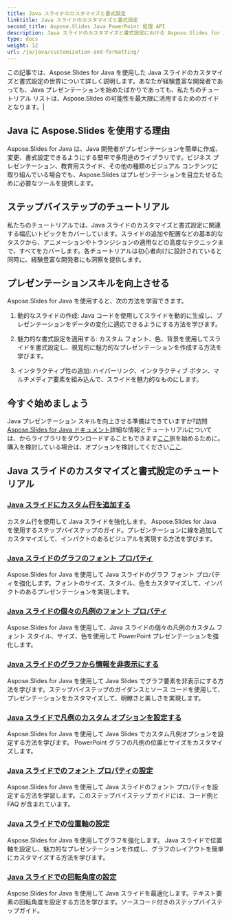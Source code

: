 ```yaml
---
title: Java スライドのカスタマイズと書式設定
linktitle: Java スライドのカスタマイズと書式設定
second_title: Aspose.Slides Java PowerPoint 処理 API
description: Java スライドのカスタマイズと書式設定における Aspose.Slides for Java の威力を実感してください。チュートリアルで段階的に学習してください。プレゼンテーションスキルを向上させます。
type: docs
weight: 12
url: /ja/java/customization-and-formatting/
---
```


この記事では、Aspose.Slides for Java を使用した Java スライドのカスタマイズと書式設定の世界について詳しく説明します。あなたが経験豊富な開発者であっても、Java プレゼンテーションを始めたばかりであっても、私たちのチュートリアル リストは、Aspose.Slides の可能性を最大限に活用するためのガイドとなります。|

## Java に Aspose.Slides を使用する理由

Aspose.Slides for Java は、Java 開発者がプレゼンテーションを簡単に作成、変更、書式設定できるようにする堅牢で多用途のライブラリです。ビジネス プレゼンテーション、教育用スライド、その他の種類のビジュアル コンテンツに取り組んでいる場合でも、Aspose.Slides はプレゼンテーションを目立たせるために必要なツールを提供します。

## ステップバイステップのチュートリアル

私たちのチュートリアルでは、Java スライドのカスタマイズと書式設定に関連する幅広いトピックをカバーしています。スライドの追加や配置などの基本的なタスクから、アニメーションやトランジションの適用などの高度なテクニックまで、すべてをカバーします。各チュートリアルは初心者向けに設計されていると同時に、経験豊富な開発者にも洞察を提供します。

## プレゼンテーションスキルを向上させる

Aspose.Slides for Java を使用すると、次の方法を学習できます。

1. 動的なスライドの作成: Java コードを使用してスライドを動的に生成し、プレゼンテーションをデータの変化に適応できるようにする方法を学びます。

2. 魅力的な書式設定を適用する: カスタム フォント、色、背景を使用してスライドを書式設定し、視覚的に魅力的なプレゼンテーションを作成する方法を学びます。

3. インタラクティブ性の追加: ハイパーリンク、インタラクティブ ボタン、マルチメディア要素を組み込んで、スライドを魅力的なものにします。

## 今すぐ始めましょう

Java プレゼンテーション スキルを向上させる準備はできていますか?訪問[Aspose.Slides for Java ドキュメント](https://reference.aspose.com/slides/java/)詳細な情報とチュートリアルについては、からライブラリをダウンロードすることもできます[ここ](https://releases.aspose.com/slides/java/)旅を始めるために。購入を検討している場合は、オプションを検討してください[ここ](https://purchase.aspose.com/buy).

## Java スライドのカスタマイズと書式設定のチュートリアル
### [Java スライドにカスタム行を追加する](./adding-custom-lines-java-slides/)
カスタム行を使用して Java スライドを強化します。 Aspose.Slides for Java を使用するステップバイステップのガイド。プレゼンテーションに線を追加してカスタマイズして、インパクトのあるビジュアルを実現する方法を学びます。
### [Java スライドのグラフのフォント プロパティ](./font-properties-for-chart-java-slides/)
Aspose.Slides for Java を使用して Java スライドのグラフ フォント プロパティを強化します。フォントのサイズ、スタイル、色をカスタマイズして、インパクトのあるプレゼンテーションを実現します。
### [Java スライドの個々の凡例のフォント プロパティ](./font-properties-individual-legend-java-slides/)
Aspose.Slides for Java を使用して、Java スライドの個々の凡例のカスタム フォント スタイル、サイズ、色を使用して PowerPoint プレゼンテーションを強化します。
### [Java スライドのグラフから情報を非表示にする](./hide-information-chart-java-slides/)
Aspose.Slides for Java を使用して Java Slides でグラフ要素を非表示にする方法を学びます。ステップバイステップのガイダンスとソース コードを使用して、プレゼンテーションをカスタマイズして、明瞭さと美しさを実現します。
### [Java スライドで凡例のカスタム オプションを設定する](./set-legend-custom-options-java-slides/)
Aspose.Slides for Java を使用して Java Slides でカスタム凡例オプションを設定する方法を学びます。 PowerPoint グラフの凡例の位置とサイズをカスタマイズします。
### [Java スライドでのフォント プロパティの設定](./setting-font-properties-java-slides/)
Aspose.Slides for Java を使用して Java スライドのフォント プロパティを設定する方法を学習します。このステップバイステップ ガイドには、コード例と FAQ が含まれています。
### [Java スライドでの位置軸の設定](./setting-position-axis-java-slides/)
Aspose.Slides for Java を使用してグラフを強化します。 Java スライドで位置軸を設定し、魅力的なプレゼンテーションを作成し、グラフのレイアウトを簡単にカスタマイズする方法を学びます。
### [Java スライドでの回転角度の設定](./setting-rotation-angle-java-slides/)
Aspose.Slides for Java を使用して Java スライドを最適化します。テキスト要素の回転角度を設定する方法を学びます。ソースコード付きのステップバイステップガイド。